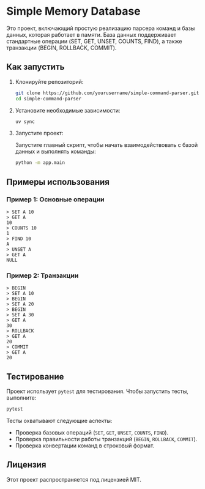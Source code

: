 # Simple Memory Database

Это проект, включающий простую реализацию парсера команд и базы данных, которая работает в памяти. База данных поддерживает стандартные операции (SET, GET, UNSET, COUNTS, FIND), а также транзакции (BEGIN, ROLLBACK, COMMIT).

## Как запустить

1. Клонируйте репозиторий:

   ```bash
   git clone https://github.com/yourusername/simple-command-parser.git
   cd simple-command-parser
   ```

2. Установите необходимые зависимости:

   ```bash
   uv sync
   ```

3. Запустите проект:

   Запустите главный скрипт, чтобы начать взаимодействовать с базой данных и выполнять команды:

   ```bash
   python -m app.main
   ```

## Примеры использования

### Пример 1: Основные операции

```
> SET A 10
> GET A
10
> COUNTS 10
1
> FIND 10
A
> UNSET A
> GET A
NULL
```

### Пример 2: Транзакции

```
> BEGIN
> SET A 10
> BEGIN
> SET A 20
> BEGIN
> SET A 30
> GET A
30
> ROLLBACK
> GET A
20
> COMMIT
> GET A
20
```

## Тестирование

Проект использует `pytest` для тестирования. Чтобы запустить тесты, выполните:

```bash
pytest
```

Тесты охватывают следующие аспекты:

- Проверка базовых операций (`SET`, `GET`, `UNSET`, `COUNTS`, `FIND`).
- Проверка правильности работы транзакций (`BEGIN`, `ROLLBACK`, `COMMIT`).
- Проверка конвертации команд в строковый формат.

## Лицензия

Этот проект распространяется под лицензией MIT.
```